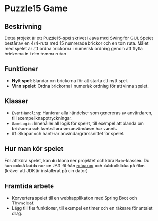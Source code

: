# Puzzle15 Game

## Beskrivning

Detta projekt är ett Puzzle15-spel skrivet i Java med Swing för GUI. Spelet består av en 4x4-ruta med 15 numrerade brickor och en tom ruta. Målet med spelet är att ordna brickorna i numerisk ordning genom att flytta brickorna in i den tomma rutan.

## Funktioner

- **Nytt spel**: Blandar om brickorna för att starta ett nytt spel.
- **Vinn spelet**: Ordna brickorna i numerisk ordning för att vinna spelet.

## Klasser

- `EventHandling`: Hanterar alla händelser som genereras av användaren, till exempel knapptryckningar.
- `GameLogic`: Innehåller all logik för spelet, till exempel att blanda om brickorna och kontrollera om användaren har vunnit.
- `UI`: Skapar och hanterar användargränssnittet för spelet.

## Hur man kör spelet

För att köra spelet, kan du klona ner projektet och köra `Main`-klassen. Du kan också ladda ner en JAR-fil från [releases](https://github.com/Mark-Masomi/Puzzle15/releases/tag/v1.0) och dubbelklicka på filen (kräver att JDK är installerat på din dator).

## Framtida arbete

- Konvertera spelet till en webbapplikation med Spring Boot och Thymeleaf.
- Lägg till fler funktioner, till exempel en timer och en räknare för antalet drag.
